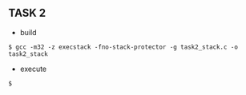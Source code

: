 ## TASK 2
- build
```
$ gcc -m32 -z execstack -fno-stack-protector -g task2_stack.c -o task2_stack
```

- execute
```
$ 
```
